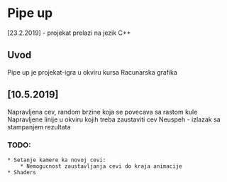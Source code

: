 # Pipe up

[23.2.2019] - projekat prelazi na jezik C++

## Uvod

Pipe up je projekat-igra u okviru kursa Racunarska grafika

## [10.5.2019]

Napravljena cev, random brzine koja se povecava sa rastom kule
Napravljene linije u okviru kojih treba zaustaviti cev
Neuspeh - izlazak sa stampanjem rezultata

### TODO:
    * Setanje kamere ka novoj cevi:
        * Nemogucnost zaustavljanja cevi do kraja animacije
    * Shaders

